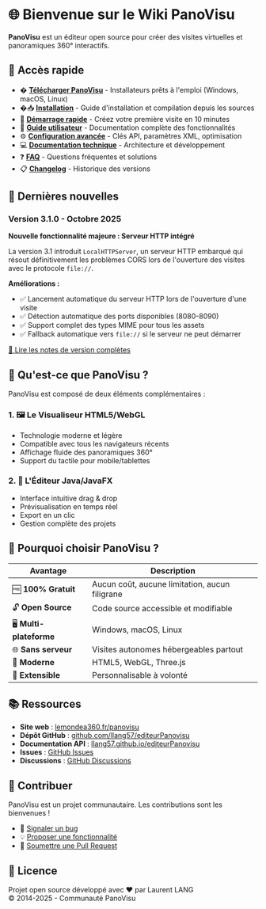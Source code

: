 # 🌐 Bienvenue sur le Wiki PanoVisu

**PanoVisu** est un éditeur open source pour créer des visites virtuelles et panoramiques 360° interactifs.

## 🚀 Accès rapide

- � **[Télécharger PanoVisu](https://github.com/llang57/editeurPanovisu/releases)** - Installateurs prêts à l'emploi (Windows, macOS, Linux)
- �📥 **[Installation](Installation)** - Guide d'installation et compilation depuis les sources
- 🎯 **[Démarrage rapide](Démarrage-rapide)** - Créez votre première visite en 10 minutes
- 📖 **[Guide utilisateur](Guide-utilisateur)** - Documentation complète des fonctionnalités
- ⚙️ **[Configuration avancée](Configuration-avancée)** - Clés API, paramètres XML, optimisation
- 💻 **[Documentation technique](Documentation-technique)** - Architecture et développement
- ❓ **[FAQ](FAQ)** - Questions fréquentes et solutions
- 📋 **[Changelog](Changelog)** - Historique des versions

## 📢 Dernières nouvelles

### Version 3.1.0 - Octobre 2025

**Nouvelle fonctionnalité majeure : Serveur HTTP intégré**

La version 3.1 introduit `LocalHTTPServer`, un serveur HTTP embarqué qui résout définitivement les problèmes CORS lors de l'ouverture des visites avec le protocole `file://`.

**Améliorations :**
- ✅ Lancement automatique du serveur HTTP lors de l'ouverture d'une visite
- ✅ Détection automatique des ports disponibles (8080-8090)
- ✅ Support complet des types MIME pour tous les assets
- ✅ Fallback automatique vers `file://` si le serveur ne peut démarrer

[📖 Lire les notes de version complètes](Changelog#version-310---octobre-2025)

## 🎯 Qu'est-ce que PanoVisu ?

PanoVisu est composé de deux éléments complémentaires :

### 1. 🖼️ Le Visualiseur HTML5/WebGL
- Technologie moderne et légère
- Compatible avec tous les navigateurs récents
- Affichage fluide des panoramiques 360°
- Support du tactile pour mobile/tablettes

### 2. 🎨 L'Éditeur Java/JavaFX
- Interface intuitive drag & drop
- Prévisualisation en temps réel
- Export en un clic
- Gestion complète des projets

## 🌟 Pourquoi choisir PanoVisu ?

| Avantage | Description |
|----------|-------------|
| 🆓 **100% Gratuit** | Aucun coût, aucune limitation, aucun filigrane |
| 🔓 **Open Source** | Code source accessible et modifiable |
| 🖥️ **Multi-plateforme** | Windows, macOS, Linux |
| 🌐 **Sans serveur** | Visites autonomes hébergeables partout |
| 🚀 **Moderne** | HTML5, WebGL, Three.js |
| 🔧 **Extensible** | Personnalisable à volonté |

## 📚 Ressources

- **Site web** : [lemondea360.fr/panovisu](https://lemondea360.fr/panovisu)
- **Dépôt GitHub** : [github.com/llang57/editeurPanovisu](https://github.com/llang57/editeurPanovisu)
- **Documentation API** : [llang57.github.io/editeurPanovisu](https://llang57.github.io/editeurPanovisu/)
- **Issues** : [GitHub Issues](https://github.com/llang57/editeurPanovisu/issues)
- **Discussions** : [GitHub Discussions](https://github.com/llang57/editeurPanovisu/discussions)

## 🤝 Contribuer

PanoVisu est un projet communautaire. Les contributions sont les bienvenues !

- 🐛 [Signaler un bug](https://github.com/llang57/editeurPanovisu/issues/new)
- 💡 [Proposer une fonctionnalité](https://github.com/llang57/editeurPanovisu/discussions)
- 🔀 [Soumettre une Pull Request](https://github.com/llang57/editeurPanovisu/pulls)

## 📜 Licence

Projet open source développé avec ❤️ par Laurent LANG  
© 2014-2025 - Communauté PanoVisu
